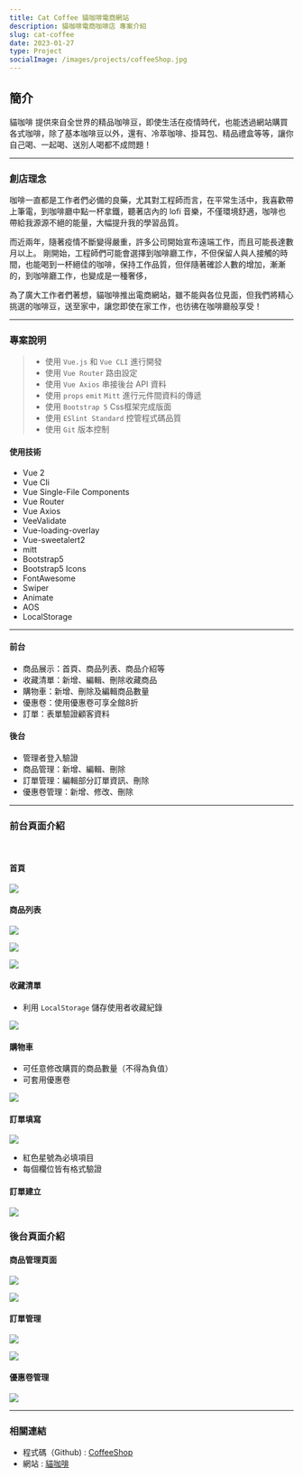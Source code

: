 ```yaml
---
title: Cat Coffee 貓咖啡電商網站
description: 貓咖啡電商咖啡店 專案介紹
slug: cat-coffee
date: 2023-01-27
type: Project
socialImage: /images/projects/coffeeShop.jpg
---
```


## 簡介

貓咖啡 提供來自全世界的精品咖啡豆，即使生活在疫情時代，也能透過網站購買各式咖啡，除了基本咖啡豆以外，還有、冷萃咖啡、掛耳包、精品禮盒等等，讓你自己喝、一起喝、送別人喝都不成問題！

---

### 創店理念

咖啡一直都是工作者們必備的良藥，尤其對工程師而言，在平常生活中，我喜歡帶上筆電，到咖啡廳中點一杯拿鐵，聽著店內的 lofi 音樂，不僅環境舒適，咖啡也帶給我源源不絕的能量，大幅提升我的學習品質。

而近兩年，隨著疫情不斷變得嚴重，許多公司開始宣布遠端工作，而且可能長達數月以上。
剛開始，工程師們可能會選擇到咖啡廳工作，不但保留人與人接觸的時間，也能喝到一杯絕佳的咖啡，保持工作品質，但伴隨著確診人數的增加，漸漸的，到咖啡廳工作，也變成是一種奢侈，

為了廣大工作者們著想，貓咖啡推出電商網站，雖不能與各位見面，但我們將精心挑選的咖啡豆，送至家中，讓您即使在家工作，也彷彿在咖啡廳般享受！

---

### 專案說明
> * 使用 ` Vue.js ` 和 ` Vue CLI ` 進行開發
> * 使用 ` Vue Router ` 路由設定
> * 使用 ` Vue Axios ` 串接後台 API 資料
> * 使用 ` props ` ` emit ` ` Mitt ` 進行元件間資料的傳遞
> * 使用 ` Bootstrap 5 ` Css框架完成版面
> * 使用 ` ESlint Standard ` 控管程式碼品質
> * 使用 ` Git ` 版本控制

#### 使用技術

* Vue 2
* Vue Cli
* Vue Single-File Components
* Vue Router
* Vue Axios
* VeeValidate
* Vue-loading-overlay
* Vue-sweetalert2
* mitt
* Bootstrap5
* Bootstrap5 Icons
* FontAwesome
* Swiper
* Animate
* AOS
* LocalStorage

---

#### 前台
* 商品展示：首頁、商品列表、商品介紹等
* 收藏清單：新增、編輯、刪除收藏商品
* 購物車：新增、刪除及編輯商品數量
* 優惠卷：使用優惠卷可享全館8折
* 訂單：表單驗證顧客資料

#### 後台
* 管理者登入驗證
* 商品管理：新增、編輯、刪除
* 訂單管理：編輯部分訂單資訊、刪除
* 優惠卷管理：新增、修改、刪除

---

### 前台頁面介紹

<br />

#### 首頁 

![](https://user-images.githubusercontent.com/93901409/164472984-b24ec430-cbcf-451d-ab41-c5721304455f.png)

#### 商品列表

![](https://user-images.githubusercontent.com/93901409/164473643-2c3efcaf-b983-4795-9694-869b5ddd3a10.png)

![](https://user-images.githubusercontent.com/93901409/164473703-c402f6d1-eec7-44d2-8a64-94ad5e878564.png)

![](https://user-images.githubusercontent.com/93901409/164473716-340e0490-6886-4aff-8787-5557c8b2cc34.png)

#### 收藏清單
* 利用 ` LocalStorage ` 儲存使用者收藏紀錄

![](https://user-images.githubusercontent.com/93901409/164474042-a0c95f5d-2526-4c5f-988e-85bcad27f2eb.png)

#### 購物車
* 可任意修改購買的商品數量（不得為負值）
* 可套用優惠卷

![](https://user-images.githubusercontent.com/93901409/164474819-097cfb24-60a1-451a-a496-64accf8e364f.png)

#### 訂單填寫

![](https://user-images.githubusercontent.com/93901409/164475904-4a4fb95b-c68e-4bcd-a3d4-d8a46131fe4d.png)

* 紅色星號為必填項目
* 每個欄位皆有格式驗證

#### 訂單建立

![](https://user-images.githubusercontent.com/93901409/164476506-c20fb3f0-8eb8-4428-9030-99abdf746adb.png)

### 後台頁面介紹

#### 商品管理頁面

![](https://user-images.githubusercontent.com/93901409/164477455-5b799d00-6d11-4fb0-a91c-7aac72a043de.png)

![](https://user-images.githubusercontent.com/93901409/164477524-426d61aa-bbfb-4f0a-9bd5-e7980680865c.png)

#### 訂單管理

![](https://user-images.githubusercontent.com/93901409/164477839-0727af3a-cfe2-4d86-afb9-d41408565c00.png)

![](https://user-images.githubusercontent.com/93901409/164477939-3ae0e8db-4bdd-4593-bf9a-8ffd737e61c1.png)

#### 優惠卷管理

![](https://user-images.githubusercontent.com/93901409/164478123-84e56677-62fe-4cf8-9931-d7d80c1776d1.png)

---

### 相關連結

- 程式碼（Github) : [CoffeeShop](https://github.com/CofCat456/coffeeShop)
- 網站 : [貓咖啡](https://cofcat456.github.io/coffeeShop/#/)
